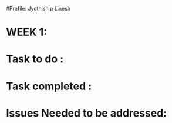 #Profile: Jyothish p Linesh

# WEEK 1:

# Task to do :


# Task completed :

# Issues Needed to be addressed:


